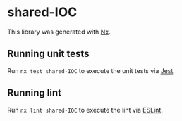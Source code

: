 # shared-IOC

This library was generated with [Nx](https://nx.dev).

## Running unit tests

Run `nx test shared-IOC` to execute the unit tests via [Jest](https://jestjs.io).

## Running lint

Run `nx lint shared-IOC` to execute the lint via [ESLint](https://eslint.org/).
